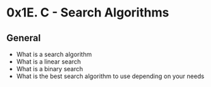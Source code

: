 # 0x1E. C - Search Algorithms

## General

 - What is a search algorithm
 - What is a linear search
 - What is a binary search
 - What is the best search algorithm to use depending on your needs
